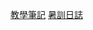 [教學筆記](https://goo.gl/cLXZDy)
[暑訓日誌](https://www.instagram.com/explore/tags/%E5%8C%97%E4%B8%80ai%E6%9A%91%E8%A8%93%E6%97%A5%E8%AA%8C/)
